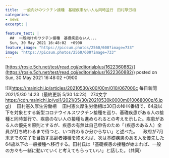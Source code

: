 ```yaml
---
title:  一般向けのワクチン接種　基礎疾患ない人も同時並行　田村厚労相  
categories:
- news
excerpt: |
  
feature_text: |
  ##  一般向けのワクチン接種　基礎疾患ない人...
  Sun, 30 May 2021 16:48:02  +0900
feature_image: "https://picsum.photos/2560/600?image=733"
image: "https://picsum.photos/2560/600?image=733"
---
```


[https://rosie.5ch.net/test/read.cgi/editorialplus/1622360882/](https://rosie.5ch.net/test/read.cgi/editorialplus/1622360882/)
posted on Sun, 30 May 2021 16:48:02  +0900

<!--more-->

![](https://mainichi.jp/articles/20210530/k00/00m/010/067000c 毎日新聞 2021/5/30 14:23（最終更新 5/30 14:23） 274文字 [https://cdn.mainichi.jp/vol1/2021/05/30/20210530k0000m010068000p/6.jpg)](https://cdn.mainichi.jp/vol1/2021/05/30/20210530k0000m010068000p/6.jpg)) 　田村憲久厚生労働相 　田村憲久厚生労働相は30日のNHK番組で、64歳以下を対象とする新型コロナウイルスワクチン接種を巡り、基礎疾患がある人の接種と同時並行で、疾患のない人の接種も進められるとの考えを示した。疾患がある人の優先を原則とするが、疾患の有無は自己申告のため「（疾患のある人）全員が打ち終わるまで待つと、いつ終わるか分からない」と述べた。 　政府が7月末までの完了を目指す高齢者接種を終えれば、次は基礎疾患のある人を優先した64歳以下の一般接種へ移行する。田村氏は「基礎疾患の接種が始まれば、一般の方々も一緒に動いていくと考えてもらっていい」と話した。（共同）
